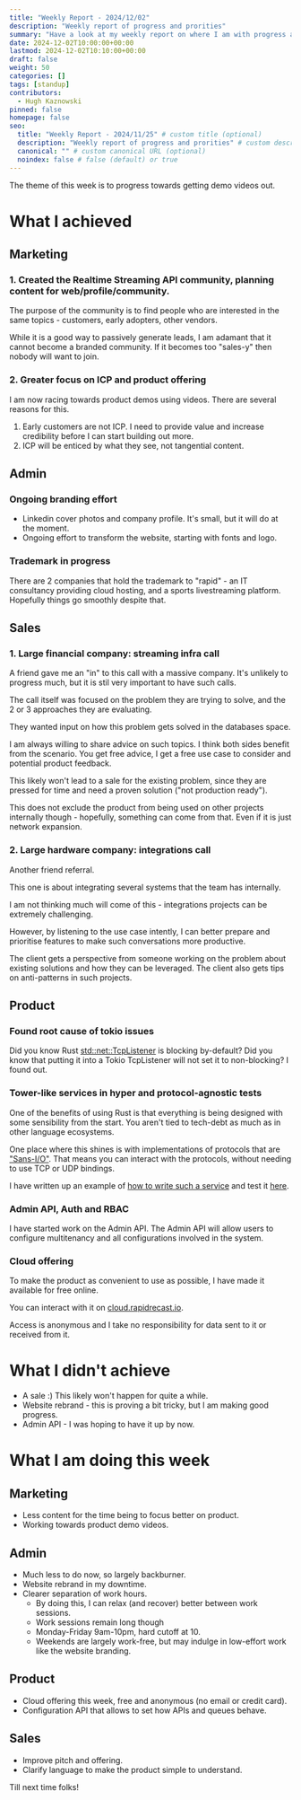 ```yaml
---
title: "Weekly Report - 2024/12/02"
description: "Weekly report of progress and prorities"
summary: "Have a look at my weekly report on where I am with progress and focus."
date: 2024-12-02T10:00:00+00:00
lastmod: 2024-12-02T10:10:00+00:00
draft: false
weight: 50
categories: []
tags: [standup]
contributors:
  - Hugh Kaznowski
pinned: false
homepage: false
seo:
  title: "Weekly Report - 2024/11/25" # custom title (optional)
  description: "Weekly report of progress and prorities" # custom description (recommended)
  canonical: "" # custom canonical URL (optional)
  noindex: false # false (default) or true
---
```


The theme of this week is to progress towards getting demo videos out.

# What I achieved

## Marketing

### 1. Created the Realtime Streaming API community, planning content for web/profile/community.

The purpose of the community is to find people who are interested in the same topics - customers, early adopters, other vendors.

While it is a good way to passively generate leads, I am adamant that it cannot become a branded community.
If it becomes too "sales-y" then nobody will want to join.

### 2. Greater focus on ICP and product offering

I am now racing towards product demos using videos.
There are several reasons for this.

1. Early customers are not ICP. I need to provide value and increase credibility before I can start building out more.
2. ICP will be enticed by what they see, not tangential content.

## Admin

### Ongoing branding effort

- Linkedin cover photos and company profile. It's small, but it will do at the moment.
- Ongoing effort to transform the website, starting with fonts and logo.

### Trademark in progress

There are 2 companies that hold the trademark to "rapid" - an IT consultancy providing cloud hosting, and a sports livestreaming platform.
Hopefully things go smoothly despite that.

## Sales

### 1. Large financial company: streaming infra call

A friend gave me an "in" to this call with a massive company.
It's unlikely to progress much, but it is stil very important to have such calls.

The call itself was focused on the problem they are trying to solve, and the 2 or 3 approaches they are evaluating.

They wanted input on how this problem gets solved in the databases space.

I am always willing to share advice on such topics.
I think both sides benefit from the scenario.
You get free advice, I get a free use case to consider and potential product feedback.

This likely won't lead to a sale for the existing problem, since they are pressed for time and need a proven solution ("not production ready").

This does not exclude the product from being used on other projects internally though - hopefully, something can come from that.
Even if it is just network expansion.

### 2. Large hardware company: integrations call

Another friend referral.

This one is about integrating several systems that the team has internally.

I am not thinking much will come of this - integrations projects can be extremely challenging.

However, by listening to the use case intently, I can better prepare and prioritise features to make such conversations more productive.

The client gets a perspective from someone working on the problem about existing solutions and how they can be leveraged.
The client also gets tips on anti-patterns in such projects.

## Product

### Found root cause of tokio issues

Did you know Rust [std::net::TcpListener](https://doc.rust-lang.org/std/net/struct.TcpListener.html#method.set_nonblocking) is blocking by-default?
Did you know that putting it into a Tokio TcpListener will not set it to non-blocking?
I found out.

### Tower-like services in hyper and protocol-agnostic tests

One of the benefits of using Rust is that everything is being designed with some sensibility from the start.
You aren't tied to tech-debt as much as in other language ecosystems.

One place where this shines is with implementations of protocols that are ["Sans-I/O"](https://sans-io.readthedocs.io/how-to-sans-io.html).
That means you can interact with the protocols, without needing to use TCP or UDP bindings.

I have written up an example of [how to write such a service](https://github.com/hyperium/hyper/discussions/3803) and test it [here](https://github.com/rapidrecast/blog-post-snippets/tree/2b4a574401ea4f610c98b122cbcb489acdc401ba/blog-20241202-hyper-service/src).

### Admin API, Auth and RBAC

I have started work on the Admin API.
The Admin API will allow users to configure multitenancy and all configurations involved in the system.

### Cloud offering

To make the product as convenient to use as possible, I have made it available for free online.

You can interact with it on [cloud.rapidrecast.io](cloud.rapidrecast.io).

Access is anonymous and I take no responsibility for data sent to it or received from it.

# What I didn't achieve

- A sale :) This likely won't happen for quite a while.
- Website rebrand - this is proving a bit tricky, but I am making good progress.
- Admin API - I was hoping to have it up by now.

# What I am doing this week

## Marketing

- Less content for the time being to focus better on product.
- Working towards product demo videos.

## Admin

- Much less to do now, so largely backburner.
- Website rebrand in my downtime.
- Clearer separation of work hours.
  - By doing this, I can relax (and recover) better between work sessions.
  - Work sessions remain long though
  - Monday-Friday 9am-10pm, hard cutoff at 10.
  - Weekends are largely work-free, but may indulge in low-effort work like the website branding.

## Product

- Cloud offering this week, free and anonymous (no email or credit card).
- Configuration API that allows to set how APIs and queues behave.

## Sales

- Improve pitch and offering.
- Clarify language to make the product simple to understand.

Till next time folks!